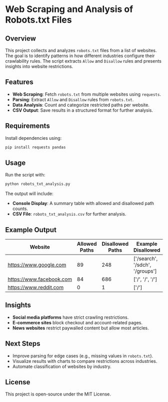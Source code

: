 # Web Scraping and Analysis of Robots.txt Files

## Overview
This project collects and analyzes `robots.txt` files from a list of websites. The goal is to identify patterns in how different industries configure their crawlability rules. The script extracts `Allow` and `Disallow` rules and presents insights into website restrictions.

## Features
- **Web Scraping**: Fetch `robots.txt` from multiple websites using `requests`.
- **Parsing**: Extract `Allow` and `Disallow` rules from `robots.txt`.
- **Data Analysis**: Count and categorize restricted paths per website.
- **CSV Output**: Save results in a structured format for further analysis.

## Requirements
Install dependencies using:
```sh
pip install requests pandas
```

## Usage
Run the script with:
```sh
python robots_txt_analysis.py
```
The output will include:
- **Console Display**: A summary table with allowed and disallowed path counts.
- **CSV File**: `robots_txt_analysis.csv` for further analysis.

## Example Output
| Website                | Allowed Paths | Disallowed Paths | Example Disallowed |
|------------------------|--------------|-----------------|--------------------|
| https://www.google.com | 89           | 248             | ['/search', '/sdch', '/groups'] |
| https://www.facebook.com | 84           | 686             | ['/', '/', '/'] |
| https://www.reddit.com | 0            | 1               | ['/'] |

## Insights
- **Social media platforms** have strict crawling restrictions.
- **E-commerce sites** block checkout and account-related pages.
- **News websites** restrict paywalled content but allow most articles.

## Next Steps
- Improve parsing for edge cases (e.g., missing values in `robots.txt`).
- Visualize results with charts to compare restrictions across industries.
- Automate classification of websites by industry.

## License
This project is open-source under the MIT License.
